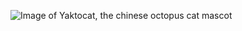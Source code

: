 ![Image of Yaktocat, the chinese octopus cat mascot](https://octodex.github.com/images/yaktocat.png)
